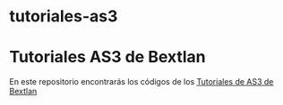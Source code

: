 # tutoriales-as3
<h1>Tutoriales AS3 de Bextlan</h1>
En este repositorio encontrarás los códigos de los <a href="http://bextlan.com/tutoriales/as3" target="_blank">Tutoriales de AS3 de Bextlan</a>
